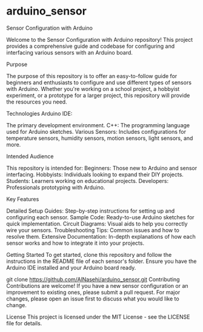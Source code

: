 # arduino_sensor
Sensor Configuration with Arduino

Welcome to the Sensor Configuration with Arduino repository! This project provides a comprehensive guide and codebase for configuring and interfacing various sensors with an Arduino board.

Purpose

The purpose of this repository is to offer an easy-to-follow guide for beginners and enthusiasts to configure and use different types of sensors with Arduino. Whether you're working on a school project, a hobbyist experiment, or a prototype for a larger project, this repository will provide the resources you need.

Technologies Arduino IDE:

The primary development environment.
C++: The programming language used for Arduino sketches.
Various Sensors: Includes configurations for temperature sensors, humidity sensors, motion sensors, light sensors, and more.

Intended Audience


This repository is intended for:
Beginners: Those new to Arduino and sensor interfacing.
Hobbyists: Individuals looking to expand their DIY projects.
Students: Learners working on educational projects.
Developers: Professionals prototyping with Arduino.


Key Features

Detailed Setup Guides: Step-by-step instructions for setting up and configuring each sensor.
Sample Code: Ready-to-use Arduino sketches for quick implementation.
Circuit Diagrams: Visual aids to help you correctly wire your sensors.
Troubleshooting Tips: Common issues and how to resolve them.
Extensive Documentation: In-depth explanations of how each sensor works and how to integrate it into your projects.

Getting Started
To get started, clone this repository and follow the instructions in the README file of each sensor's folder. Ensure you have the Arduino IDE installed and your Arduino board ready.

git clone https://github.com/AlNasehi/arduino_sensor.git
Contributing
Contributions are welcome! If you have a new sensor configuration or an improvement to existing ones, please submit a pull request. For major changes, please open an issue first to discuss what you would like to change.

License
This project is licensed under the MIT License - see the LICENSE file for details.